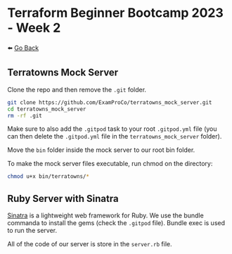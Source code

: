# Terraform Beginner Bootcamp 2023 - Week 2

⬅️ [Go Back](../README.md)

## Terratowns Mock Server

Clone the repo and then remove the `.git` folder.

```bash
git clone https://github.com/ExamProCo/terratowns_mock_server.git
cd terratowns_mock_server
rm -rf .git
```

Make sure to also add the `.gitpod` task to your root `.gitpod.yml` file (you can then delete the `.gitpod.yml` file in the `terratowns_mock_server` folder).

Move the `bin` folder inside the mock server to our root bin folder.

To make the mock server files executable, run chmod on the directory:

```bash
chmod u+x bin/terratowns/*
```

## Ruby Server with Sinatra

[Sinatra](https://sinatrarb.com/) is a lightweight web framework for Ruby. We use the bundle commanda to install the gems (check the `.gitpod` file). Bundle exec is used to run the server.

All of the code of our server is store in the `server.rb` file.
